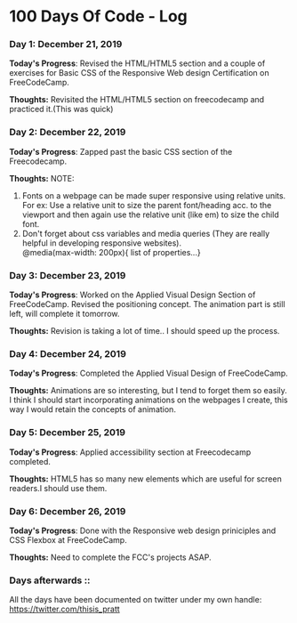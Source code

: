 # 100 Days Of Code - Log

### Day 1: December 21, 2019

**Today's Progress**: Revised the HTML/HTML5 section and a couple of exercises for Basic CSS of the Responsive Web design Certification on FreeCodeCamp.

**Thoughts:** Revisited the HTML/HTML5 section on freecodecamp and practiced it.(This was quick)

### Day 2: December 22, 2019

**Today's Progress**:  Zapped past the basic CSS section of the Freecodecamp.

**Thoughts:** 
NOTE:
1. Fonts on a webpage can be made super responsive using relative units.
   For ex: Use a relative unit to size the parent font/heading acc. to the viewport and then again use the relative unit (like em) to      size the child font.
2. Don't forget about css variables and  media queries (They are really helpful in developing responsive websites).  
   @media(max-width: 200px){ list of properties...}

### Day 3: December 23, 2019

**Today's Progress**:  Worked on the Applied Visual Design Section of FreeCodeCamp. Revised the positioning concept.
The animation part is still left, will complete it tomorrow.

**Thoughts:**  Revision is taking a lot of time.. I should speed up the process.

### Day 4: December 24, 2019

**Today's Progress**:  Completed the Applied Visual Design of FreeCodeCamp.

**Thoughts:** Animations are so interesting, but I tend to forget them so easily.
              I think I should start incorporating animations on the webpages I create, this way I would retain the concepts of                       animation.

### Day 5: December 25, 2019

**Today's Progress**: Applied accessibility section at Freecodecamp completed.

**Thoughts:**  HTML5 has so many new elements which are useful for screen readers.I should use them.


### Day 6: December 26, 2019

**Today's Progress**: Done with the Responsive web design priniciples and CSS Flexbox at FreeCodeCamp.

**Thoughts:**  Need to complete the FCC's projects ASAP.

### Days afterwards :: 
All the days have been documented on twitter under my own handle: https://twitter.com/thisis_pratt











